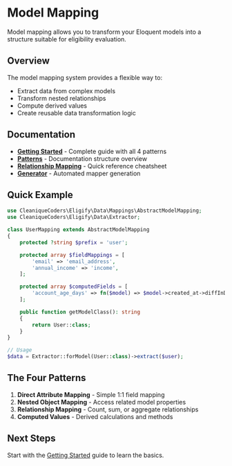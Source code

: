 # Model Mapping

Model mapping allows you to transform your Eloquent models into a structure suitable for eligibility evaluation.

## Overview

The model mapping system provides a flexible way to:

- Extract data from complex models
- Transform nested relationships
- Compute derived values
- Create reusable data transformation logic

## Documentation

- **[Getting Started](getting-started.md)** - Complete guide with all 4 patterns
- **[Patterns](patterns.md)** - Documentation structure overview
- **[Relationship Mapping](relationship-mapping.md)** - Quick reference cheatsheet
- **[Generator](generator.md)** - Automated mapper generation

## Quick Example

```php
use CleaniqueCoders\Eligify\Data\Mappings\AbstractModelMapping;
use CleaniqueCoders\Eligify\Data\Extractor;

class UserMapping extends AbstractModelMapping
{
    protected ?string $prefix = 'user';

    protected array $fieldMappings = [
        'email' => 'email_address',
        'annual_income' => 'income',
    ];

    protected array $computedFields = [
        'account_age_days' => fn($model) => $model->created_at->diffInDays(now()),
    ];

    public function getModelClass(): string
    {
        return User::class;
    }
}

// Usage
$data = Extractor::forModel(User::class)->extract($user);
```

## The Four Patterns

1. **Direct Attribute Mapping** - Simple 1:1 field mapping
2. **Nested Object Mapping** - Access related model properties
3. **Relationship Mapping** - Count, sum, or aggregate relationships
4. **Computed Values** - Derived calculations and methods

## Next Steps

Start with the [Getting Started](getting-started.md) guide to learn the basics.
